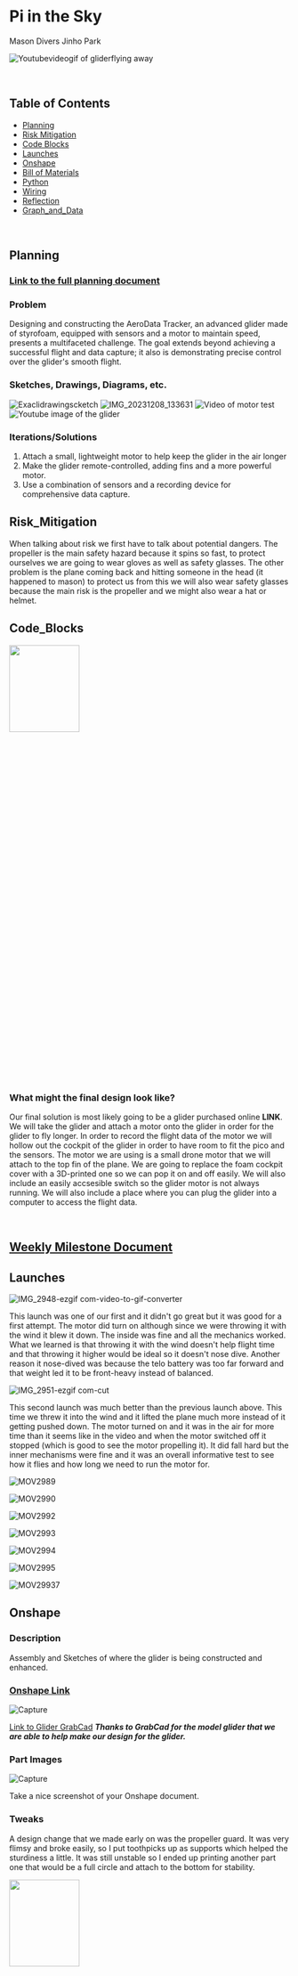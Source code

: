 # Pi in the Sky
Mason Divers Jinho Park

![Youtubevideogif of gliderflying away](https://github.com/MasonD552/Pi-In-the-Sky/blob/main/images/ezgif.com-optimize.gif)

&nbsp;


## Table of Contents
* [Planning](#Planning)
* [Risk Mitigation](#Risk_Mitigation)
* [Code Blocks](#Code_Blocks)
* [Launches](#Launches)
* [Onshape](#Onshape)
* [Bill of Materials](#Bill_Of_Materials)
* [Python](#Python)
* [Wiring](#Wiring)
* [Reflection](#Reflection)
* [Graph_and_Data](#Graph_and_Data)

  
&nbsp;

## Planning

### [Link to the full planning document](https://docs.google.com/document/d/1NXeKnzZdSg2TqsSXZj62jXSP2QAsmZ6uVfKxvh8M7RQ/edit?usp=sharing)


### Problem 
Designing and constructing the AeroData Tracker, an advanced glider made of styrofoam, equipped with sensors and a motor to maintain speed, presents a multifaceted challenge. The goal extends beyond achieving a successful flight and data capture; it also is demonstrating precise control over the glider's smooth flight.

### Sketches, Drawings, Diagrams, etc.
![Exaclidrawingscketch](https://github.com/MasonD552/Pi-In-the-Sky/blob/main/images/Excali%20draw%20project%20sketch%20of%20glider.png)
![IMG_20231208_133631](https://github.com/MasonD552/Pi-In-the-Sky/assets/113122312/7e3a5ef9-3576-4bed-8e3e-be1737a3d171)
![Video of motor test](https://github.com/MasonD552/Pi-In-the-Sky/blob/main/images/ezgif-1-49ec937a0d.gif)
![Youtube image of the glider](https://github.com/MasonD552/Pi-In-the-Sky/blob/main/images/Youtubevideo%20image.png)

### Iterations/Solutions
1. Attach a small, lightweight motor to help keep the glider in the air longer
2. Make the glider remote-controlled, adding fins and a more powerful motor.
3. Use a combination of sensors and a recording device for comprehensive data capture.

## Risk_Mitigation
When talking about risk we first have to talk about potential dangers. The propeller is the main safety hazard because it spins so fast, to protect ourselves we are going to wear gloves as well as safety glasses. The other problem is the plane coming back and hitting someone in the head (it happened to mason) to protect us from this we will also wear safety glasses because the main risk is the propeller and we might also wear a hat or helmet. 

## Code_Blocks

<img src="https://github.com/MasonD552/Pi-In-the-Sky/blob/main/images/WIN_20240125_14_05_09_Pro.jpg"  width="50%" height="20%">


### What might the final design look like?
Our final solution is most likely going to be a glider purchased online **LINK**. We will take the glider and attach a motor onto the glider in order for the glider to fly longer. In order to record the flight data of the motor we will hollow out the cockpit of the glider in order to have room to fit the pico and the sensors. The motor we are using is a small drone motor that we will attach to the top fin of the plane. We are going to replace the foam cockpit cover with a 3D-printed one so we can pop it on and off easily. We will also include an easily accsesible switch so the glider motor is not always running. We will also include a place where you can plug the glider into a computer to access the flight data.

&nbsp;

## [Weekly Milestone Document](https://docs.google.com/document/d/18BsiWJBjAEjfBCMQsnZhUZLcynrcRc9x9TwaMXnt_gY/edit?usp=sharing)

## Launches 

![IMG_2948-ezgif com-video-to-gif-converter](https://github.com/MasonD552/Pi-In-the-Sky/assets/113122312/f8ebccad-ba2f-472b-8973-e9c3bd4d6cf7)

This launch was one of our first and it didn't go great but it was good for a first attempt. The motor did turn on although since we were throwing it with the wind it blew it down. The inside was fine and all the mechanics worked. What we learned is that throwing it with the wind doesn't help flight time and that throwing it higher would be ideal so it doesn't nose dive. Another reason it nose-dived was because the telo battery was too far forward and that weight led it to be front-heavy instead of balanced. 

![IMG_2951-ezgif com-cut](https://github.com/MasonD552/Pi-In-the-Sky/assets/113122312/22587284-9358-4d3c-83fc-9d9515b92a9f)

This second launch was much better than the previous launch above. This time we threw it into the wind and it lifted the plane much more instead of it getting pushed down. The motor turned on and it was in the air for more time than it seems like in the video and when the motor switched off it stopped (which is good to see the motor propelling it). It did fall hard but the inner mechanisms were fine and it was an overall informative test to see how it flies and how long we need to run the motor for. 

![MOV2989](https://github.com/MasonD552/Pi-In-the-Sky/blob/main/videos/IMG_2989-ezgif.com-video-to-gif-converter.gif)

![MOV2990](https://github.com/MasonD552/Pi-In-the-Sky/blob/main/videos/IMG_2990-ezgif.com-video-to-gif-converter.gif)

![MOV2992](https://github.com/MasonD552/Pi-In-the-Sky/blob/main/videos/IMG_2992-ezgif.com-video-to-gif-converter.gif)

![MOV2993](https://github.com/MasonD552/Pi-In-the-Sky/blob/main/videos/IMG_2993-ezgif.com-video-to-gif-converter.gif)

![MOV2994](https://github.com/MasonD552/Pi-In-the-Sky/blob/main/videos/IMG_2994-ezgif.com-video-to-gif-converter.gif)

![MOV2995](https://github.com/MasonD552/Pi-In-the-Sky/blob/main/videos/IMG_2995-ezgif.com-optimize.gif)

![MOV29937](https://github.com/MasonD552/Pi-In-the-Sky/blob/main/videos/IMG_2997-ezgif.com-video-to-gif-converter.gif)

## Onshape

### Description

Assembly and Sketches of where the glider is being constructed and enhanced. 

### [Onshape Link](https://cvilleschools.onshape.com/documents/f701dde28e44a5d64f88d513/w/c3d1b7aabe3bebd2015edd37/e/548be30dfa79183bc255445f?renderMode=0&uiState=65736315da53c53d448474a5)

![Capture](https://github.com/MasonD552/Pi-In-the-Sky/assets/113122312/64809be4-3b21-4f54-858c-aa7559ae2269)

[Link to Glider GrabCad](https://grabcad.com/library/multiplex-fox-glider-plane-1)
***Thanks to GrabCad for the model glider that we are able to help make our design for the glider.***
### Part Images

![Capture](https://github.com/MasonD552/Pi-In-the-Sky/assets/113122312/f7c037cf-3e73-4b46-acec-7166ce817961)

Take a nice screenshot of your Onshape document. 

### Tweaks 
A design change that we made early on was the propeller guard. It was very flimsy and broke easily, so I put toothpicks up as supports which helped the sturdiness a little. It was still unstable so I ended up printing another part one that would be a full circle and attach to the bottom for stability.



<img src="https://github.com/MasonD552/Pi-In-the-Sky/assets/113122312/3451002f-1d3e-43cb-82c7-c140e1837556"  width="50%" height="20%"> <img src="https://github.com/MasonD552/Pi-In-the-Sky/assets/113122312/1d8b665f-07a1-4346-b59d-5a14b3e0b1f9"  width="50%" height="20%"> 

## New Model (blue plane)
Picture here
When we originally got the 2 planes we planned for one to be the prototype(pink) and one to be the final(blue). For most of the year, we worked on tweaking and configuring the pink plane to fit all of the components and materials. It worked but the flight was crooked and the frame was janky and not well put together. Despite this I recommend always doing a prototype because all of the challenges I faced when making the pink one led to the blue one being much more efficient and better put together/clean. (talk about the launch). 
If I had one takeaway it would be better time management because if we had finished the pink one sooner the blue one would've been around longer to test flights and data. Although, the pink one did ok in flight a more clean design always helps with efficiency. 

### Reflection

This project was an interesting challenging and fun test of me and Mason's engineering skills. To start out we brainstormed ideas of what could fly, planes, gliders, helicopters, things in nature. We ultimately landed on a glider that resembled a plane; It was extremely helpful to have an idea of what our project was going to look like even before we knew the functions and sensors. Advice for this early stage is to not take it for granted because although it seems like you have loads of time a slow start or a bad foundation can make or break a project. I would say that Mason and I did start off with our idea pretty early but one thing I would say is to focus more on the functionality rather than the idea and we could've focused more on it being lighter than how powerful the motor was; overall the planning stage went well and we went into the project with a goal which was good for our motivation. Next, we focused on building the glider, I worked on Onshape and Mason did the early code. Onshape is an immensely helpful tool and allowed me to make custom parts with 3D printing as well as have an idea of what the project would look like. I recommend starting Onshape soon after if not during planning to have an early concept of what your project will look like and if it's attainable (although not getting carried away with fine details helps to prevent scope creep -extra details or features not necessary that complicate a project). Even though our plane construction was more physical in a design sense with cutting away and adding foam as opposed to creating parts (aside from the fin) it was still good to have a reference on what the plane is supposed to look like in Onshape. After the plane was built we were ready to launch. We didn't have extremely high hopes since it was a windy road leading up to it. We were a little worried about dragging the class outside just for a motor to break or the battery not to turn on but a big piece of advice is to test early since it's the most foolproof way to check what works and what doesn't. We were worried about wasting time launching and being obsessive overly checking something to make sure it worked. This may not sound like a bad thing but when we were testing the motor it fried due to overuse. If we had launched more and sooner we would've found out about problems early and had more time to fix them. When we did launch the plane was somewhat successful and it stayed in the air a little, while it collected the data we needed. The launches also helped us track our progress as shown in the videos above. The most important tip I can give is time management, a year sounds like a lot of time but you need to look at your time and what you need to accomplish and try to split it up accordingly. I recommend doing this earlier so you aren't stressed and cramming at the end of the year (we could've planned our time better). Overall this project was a great learning experience in trying something new and having fun with it in the fails and successes. I learned a lot about projects and the steps necessary to accomplish them this year and although it wasn't one of my most successful projects it taught me a lot. - Jinho


This project was a test of my and Jinho's skills. We had to be able to battle Mr. Miller's time deadline. The start of our project was the planning aspect, we had trouble coming up with the idea of what we wanted to do. We had multiple ideas from weather balloons to RC planes, to things being thrown. We ended up coming with the glider when we found a video online. It was an ad for a glider and then I found the glider with a motor and prop attached. So we set out to find a suitable glider that would be able to fit. We came across a foam glider from Amazon. We also ended up finding a glider on GrabCAD we were able to implement into OnShape. Jinho was very good at creating a replica in OnShape. For me, I became very proactive at working on the code. One of the things I struggled with was being able to have the motor shut off regardless of the switch being turned off. I solved this by making it so that it would check to see if the switch was turned and if it wasn't the motor would not be on, If the motor switch was on it would set time.monotonic() for 5 seconds or so and turn off. Another issue we kept having was with the wiring, the first time we wired up the PI Cowbell it worked for a week, and then the following week it stopped working, I think I have come to the conclusion as to why it stopped working. The wiring diagram I used did not match with the wiring I did so believe I got the wiring backward. So what I did to fix it was I re-soldered a new Pi Cowbell and made everything more concise, this worked and made it run for a while, until the motor started acting weird. Me and I came to the realization that the motors had a life span and the fact that these DJI Telo batteries normally power four of these motors at once we only had it powering one. Thus, making the lifespan drastically decrease. SO what we did to combat this was by only having the motor run for tests for a short time. Another issue we were having was with the glider tilting to the right on throws so we scrapped the red glider and shifted everything to the blue glider we hope that this will make it so that the glider is able to fly more straight. After the first time the PiCowbell wasn't working we got rid of the MPU6050, it wasn't giving us the data we wanted and we thought it was adding too much clutter to the inside of the glider cockpit. In total some things we could change if we did this project again would be: documenting more as we go along through the project, finding a bigger foam glider to use, possibly being able to construct our own glider, and finally, we could have maybe used our time more efficiently. I think in total this project taught us many things from communicating with one another more efficiently, improvising, and all-around better knowledge of using Circuit Python and OnShape. P.S. Visual Studio and GitHub need to be able to work next year, don't get rid of GitHub!!!! -Mason

&nbsp;

## Bill_of_Materials 
- 2 foam planes (1 prototype) - $11.99
- Pico - $6
- Altimeter - $8.96 per MPL3115A2 in a pack of 10
- micro motor + propeller - [Link](http://www.crazepony.com/products/tiny-whoop-motors.html)
- MPU 6050 $11.66 per MPU6050 in a pack of 10
- battery DJI Tello battery $19-20
- 3D printing
- toothpicks
- hot glue
- rubber bands

## Python

[Link to Python Code](https://github.com/MasonD552/Pi-In-the-Sky/blob/main/raspberry-pi/Pi_In_the_sky.py)


## Wiring

![WiringDiagramPiSky](https://github.com/MasonD552/Pi-In-the-Sky/blob/main/images/Untitled%20Sketch%202_bb.png)
Pt 1. 
![WiringDiagramPiSkypt2](https://github.com/MasonD552/Pi-In-the-Sky/blob/main/images/Untitled%20Sketch%202_bb.png)
Pt 2. We changed the wiring to account for the weight of the pane making it lighter. We removed the MPU 6050. As well as changing the wiring for the Mosfet. 

## Graph_and_Data
[Link to Spreadsheet Document of Data from throws on 5/17/24](https://docs.google.com/spreadsheets/d/1uB8QebK5OYZqLGza91r29Eb5k3zE_UhoGJ2RRBXb9n0/edit?usp=sharing)

This data is important because it shows the altitude both relative and the sea level in feet. First, the data shows the change in altitude from  the initial altitude read. So if the initial altitude is 200 ft above sea level the relative data will show how much it increases or decreases. This is important because it accurately shows the change in the data. 

